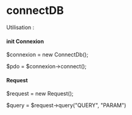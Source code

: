 # connectDB

Utilisation : 

#### init Connexion 

$connexion = new ConnectDb();

$pdo = $connexion->connect();

#### Request

$request = new Request();

$query = $request->query("QUERY", "PARAM")
